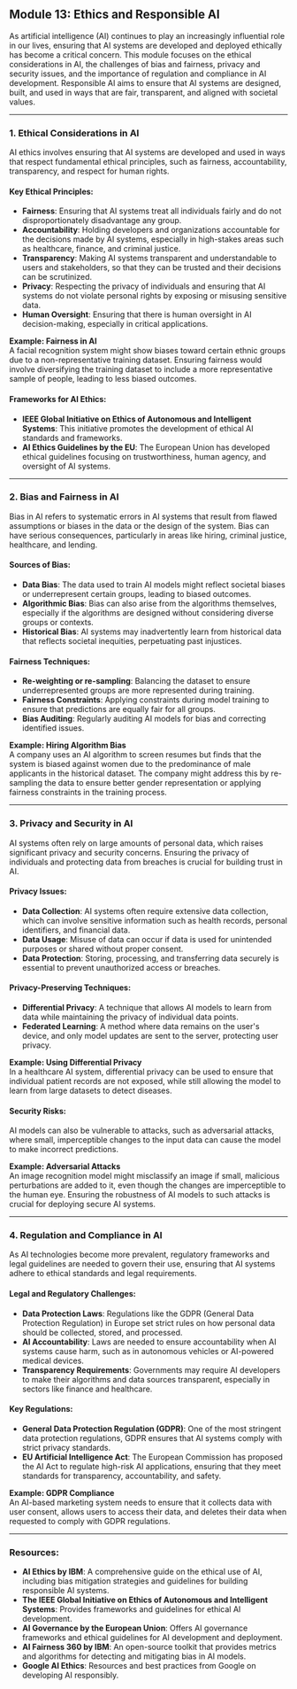 ## Module 13: Ethics and Responsible AI

As artificial intelligence (AI) continues to play an increasingly influential role in our lives, ensuring that AI systems are developed and deployed ethically has become a critical concern. This module focuses on the ethical considerations in AI, the challenges of bias and fairness, privacy and security issues, and the importance of regulation and compliance in AI development. Responsible AI aims to ensure that AI systems are designed, built, and used in ways that are fair, transparent, and aligned with societal values.

---

### 1. **Ethical Considerations in AI**

AI ethics involves ensuring that AI systems are developed and used in ways that respect fundamental ethical principles, such as fairness, accountability, transparency, and respect for human rights.

#### Key Ethical Principles:
- **Fairness**: Ensuring that AI systems treat all individuals fairly and do not disproportionately disadvantage any group.
- **Accountability**: Holding developers and organizations accountable for the decisions made by AI systems, especially in high-stakes areas such as healthcare, finance, and criminal justice.
- **Transparency**: Making AI systems transparent and understandable to users and stakeholders, so that they can be trusted and their decisions can be scrutinized.
- **Privacy**: Respecting the privacy of individuals and ensuring that AI systems do not violate personal rights by exposing or misusing sensitive data.
- **Human Oversight**: Ensuring that there is human oversight in AI decision-making, especially in critical applications.

**Example: Fairness in AI**  
A facial recognition system might show biases toward certain ethnic groups due to a non-representative training dataset. Ensuring fairness would involve diversifying the training dataset to include a more representative sample of people, leading to less biased outcomes.

#### Frameworks for AI Ethics:
- **IEEE Global Initiative on Ethics of Autonomous and Intelligent Systems**: This initiative promotes the development of ethical AI standards and frameworks.
- **AI Ethics Guidelines by the EU**: The European Union has developed ethical guidelines focusing on trustworthiness, human agency, and oversight of AI systems.

---

### 2. **Bias and Fairness in AI**

Bias in AI refers to systematic errors in AI systems that result from flawed assumptions or biases in the data or the design of the system. Bias can have serious consequences, particularly in areas like hiring, criminal justice, healthcare, and lending.

#### Sources of Bias:
- **Data Bias**: The data used to train AI models might reflect societal biases or underrepresent certain groups, leading to biased outcomes.
- **Algorithmic Bias**: Bias can also arise from the algorithms themselves, especially if the algorithms are designed without considering diverse groups or contexts.
- **Historical Bias**: AI systems may inadvertently learn from historical data that reflects societal inequities, perpetuating past injustices.

#### Fairness Techniques:
- **Re-weighting or re-sampling**: Balancing the dataset to ensure underrepresented groups are more represented during training.
- **Fairness Constraints**: Applying constraints during model training to ensure that predictions are equally fair for all groups.
- **Bias Auditing**: Regularly auditing AI models for bias and correcting identified issues.

**Example: Hiring Algorithm Bias**  
A company uses an AI algorithm to screen resumes but finds that the system is biased against women due to the predominance of male applicants in the historical dataset. The company might address this by re-sampling the data to ensure better gender representation or applying fairness constraints in the training process.

---

### 3. **Privacy and Security in AI**

AI systems often rely on large amounts of personal data, which raises significant privacy and security concerns. Ensuring the privacy of individuals and protecting data from breaches is crucial for building trust in AI.

#### Privacy Issues:
- **Data Collection**: AI systems often require extensive data collection, which can involve sensitive information such as health records, personal identifiers, and financial data.
- **Data Usage**: Misuse of data can occur if data is used for unintended purposes or shared without proper consent.
- **Data Protection**: Storing, processing, and transferring data securely is essential to prevent unauthorized access or breaches.

#### Privacy-Preserving Techniques:
- **Differential Privacy**: A technique that allows AI models to learn from data while maintaining the privacy of individual data points.
- **Federated Learning**: A method where data remains on the user's device, and only model updates are sent to the server, protecting user privacy.

**Example: Using Differential Privacy**  
In a healthcare AI system, differential privacy can be used to ensure that individual patient records are not exposed, while still allowing the model to learn from large datasets to detect diseases.

#### Security Risks:
AI models can also be vulnerable to attacks, such as adversarial attacks, where small, imperceptible changes to the input data can cause the model to make incorrect predictions.

**Example: Adversarial Attacks**  
An image recognition model might misclassify an image if small, malicious perturbations are added to it, even though the changes are imperceptible to the human eye. Ensuring the robustness of AI models to such attacks is crucial for deploying secure AI systems.

---

### 4. **Regulation and Compliance in AI**

As AI technologies become more prevalent, regulatory frameworks and legal guidelines are needed to govern their use, ensuring that AI systems adhere to ethical standards and legal requirements.

#### Legal and Regulatory Challenges:
- **Data Protection Laws**: Regulations like the GDPR (General Data Protection Regulation) in Europe set strict rules on how personal data should be collected, stored, and processed.
- **AI Accountability**: Laws are needed to ensure accountability when AI systems cause harm, such as in autonomous vehicles or AI-powered medical devices.
- **Transparency Requirements**: Governments may require AI developers to make their algorithms and data sources transparent, especially in sectors like finance and healthcare.

#### Key Regulations:
- **General Data Protection Regulation (GDPR)**: One of the most stringent data protection regulations, GDPR ensures that AI systems comply with strict privacy standards.
- **EU Artificial Intelligence Act**: The European Commission has proposed the AI Act to regulate high-risk AI applications, ensuring that they meet standards for transparency, accountability, and safety.

**Example: GDPR Compliance**  
An AI-based marketing system needs to ensure that it collects data with user consent, allows users to access their data, and deletes their data when requested to comply with GDPR regulations.

---

### Resources:

- **AI Ethics by IBM**: A comprehensive guide on the ethical use of AI, including bias mitigation strategies and guidelines for building responsible AI systems.
- **The IEEE Global Initiative on Ethics of Autonomous and Intelligent Systems**: Provides frameworks and guidelines for ethical AI development.
- **AI Governance by the European Union**: Offers AI governance frameworks and ethical guidelines for AI development and deployment.
- **AI Fairness 360 by IBM**: An open-source toolkit that provides metrics and algorithms for detecting and mitigating bias in AI models.
- **Google AI Ethics**: Resources and best practices from Google on developing AI responsibly.
